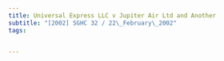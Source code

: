 ```yaml
---
title: Universal Express LLC v Jupiter Air Ltd and Another 
subtitle: "[2002] SGHC 32 / 22\_February\_2002"
tags:


---
```


